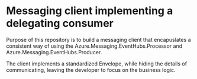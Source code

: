 # Messaging client implementing a delegating consumer

Purpose of this repository is to build a messaging client that encapuslates a consistent way of using the Azure.Messaging.EventHubs.Processor and Azure.Messaging.EventHubs.Producer.

The client implements a standardized Envelope, while hiding the details of communicating, leaving the developer to focus on the business logic. 
